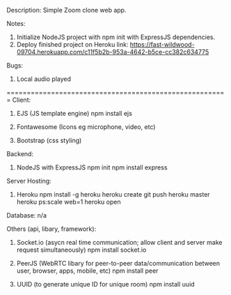 Description:
Simple Zoom clone web app.

Notes:
1) Initialize NodeJS project with npm init with ExpressJS dependencies.
2) Deploy finished project on Heroku 
link: https://fast-wildwood-09704.herokuapp.com/c11f5b2b-953a-4642-b5ce-cc382c634775

Bugs:
1) Local audio played

=======================================================
Client:
1) EJS (JS template engine)
npm install ejs

2) Fontawesome (Icons eg microphone, video, etc)

3) Bootstrap (css styling)

Backend:
1) NodeJS with ExpressJS
npm init
npm install express

Server Hosting:
1) Heroku
npm install -g heroku
heroku create
git push heroku master
heroku ps:scale web=1
heroku open

Database:
n/a

Others (api, libary, framework):
1) Socket.io (asycn real time communication; allow client and server make request simultaneously)
npm install socket.io

2) PeerJS (WebRTC libary for peer-to-peer data/communication between user, browser, apps, mobile, etc)
npm install peer

3) UUID (to generate unique ID for unique room)
npm install uuid
